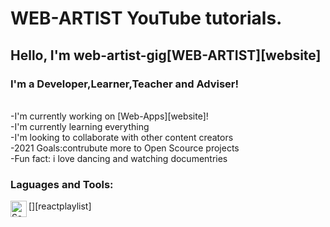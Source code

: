 # WEB-ARTIST YouTube tutorials.

## Hello, I'm web-artist-gig[WEB-ARTIST][website]

### I'm a Developer,Learner,Teacher and Adviser!
<br/>
-I'm currently working on [Web-Apps][website]!
<br/>
-I'm currently learning everything
<br/>
-I'm looking to collaborate with other content creators
<br/>
-2021 Goals:contrubute more to Open Scource projects
<br/>
-Fun fact: i love dancing and watching documentries
<br/>

### Laguages and Tools:
[<img align="left" alt="Sass" width="26px" src="img/584830f5cef1014c0b5e4aa1.png"/>][reactplaylist]
